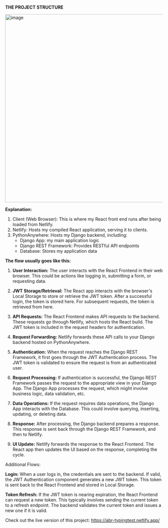 **THE PROJECT STRUCTURE**

<img width="600" alt="image" src="https://github.com/user-attachments/assets/f6501d1a-fba3-4488-baf2-c236663435f9">



**Explanation:**
1. Client (Web Browser): This is where my React front end runs after being loaded from Netlify.
2. Netlify: Hosts my compiled React application, serving it to clients.
3. PythonAnywhere: Hosts my Django backend, including:
   - Django App: my main application logic
   - Django REST Framework: Provides RESTful API endpoints
   - Database: Stores my application data

**The flow usually goes like this:**

1. **User Interaction:**
The user interacts with the React Frontend in their web browser.
This could be actions like logging in, submitting a form, or requesting data.

2. **JWT Storage/Retrieval:**
The React app interacts with the browser's Local Storage to store or retrieve the JWT token.
After a successful login, the token is stored here.
For subsequent requests, the token is retrieved from here.

3. **API Requests:**
The React Frontend makes API requests to the backend.
These requests go through Netlify, which hosts the React build.
The JWT token is included in the request headers for authentication.

4. **Request Forwarding:**
Netlify forwards these API calls to your Django backend hosted on PythonAnywhere.

5. **Authentication:**
When the request reaches the Django REST Framework, it first goes through the JWT Authentication process.
The JWT token is validated to ensure the request is from an authenticated user.

6. **Request Processing:**
If authentication is successful, the Django REST Framework passes the request to the appropriate view in your Django App.
The Django App processes the request, which might involve business logic, data validation, etc.

7. **Data Operations:**
If the request requires data operations, the Django App interacts with the Database.
This could involve querying, inserting, updating, or deleting data.

8. **Response:**
After processing, the Django backend prepares a response.
This response is sent back through the Django REST Framework, and then to Netlify.

9. **UI Update:**
Netlify forwards the response to the React Frontend.
The React app then updates the UI based on the response, completing the cycle.


Additional Flows:

**Login:**
When a user logs in, the credentials are sent to the backend.
If valid, the JWT Authentication component generates a new JWT token.
This token is sent back to the React Frontend and stored in Local Storage.


**Token Refresh:**
If the JWT token is nearing expiration, the React Frontend can request a new token.
This typically involves sending the current token to a refresh endpoint.
The backend validates the current token and issues a new one if it is valid.

Check out the live version of this project:
https://abr-typingtest.netlify.app/
